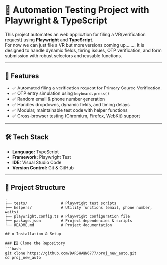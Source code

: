 # 🎯 Automation Testing Project with Playwright & TypeScript

This project automates an web application for filing a VR(verification request) using **Playwright** and **TypeScript**.  
For now we can just file a VR but more versions coming up........
It is designed to handle dynamic fields, timing issues, OTP verification, and form submission with robust selectors and reusable functions.

---

## 🚀 Features

- ✅ Automated filing a verification request for Primary Source Verification.  
- ✅ OTP entry simulation using `keyboard.press()`  
- ✅ Random email & phone number generation  
- ✅ Handles dropdowns, dynamic fields, and timing delays  
- ✅ Modular, maintainable test code with helper functions  
- ✅ Cross-browser testing (Chromium, Firefox, WebKit) support  

---

## 🛠️ Tech Stack

- **Language:** TypeScript  
- **Framework:** Playwright Test  
- **IDE:** Visual Studio Code  
- **Version Control:** Git & GitHub  

---

## 📂 Project Structure

```plaintext
.
├── tests/               # Playwright test scripts
├── helpers/             # Utility functions (email, phone number, waits)
├── playwright.config.ts # Playwright configuration file
├── package.json         # Project dependencies & scripts
└── README.md            # Project documentation

## ⚙️ Installation & Setup

### 1️⃣ Clone the Repository
```bash
git clone https://github.com/DARSHANN6777/proj_new_auto.git
cd proj_new_auto


